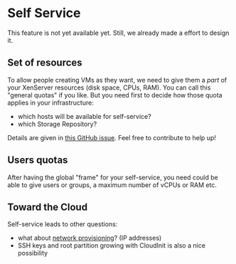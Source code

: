 # Self Service

This feature is not yet available yet. Still, we already made a effort to design it.

## Set of resources

To allow people creating VMs as they want, we need to give them a *part* of your XenServer resources (disk space, CPUs, RAM). You can call this "general quotas" if you like. But you need first to decide how those quota applies in your infrastructure:

* which hosts will be available for self-service?
* which Storage Repository?

Details are given in [this GitHub issue](https://github.com/vatesfr/xo-web/issues/285). Feel free to contribute to help up!


## Users quotas

After having the global "frame" for your self-service, you need could be able to give users or groups, a maximum number of vCPUs or RAM etc.

## Toward the Cloud

Self-service leads to other questions:

* what about [network provisioning](https://github.com/vatesfr/xo-web/issues/351)? (IP addresses)
* SSH keys and root partition growing with CloudInit is also a nice possibility